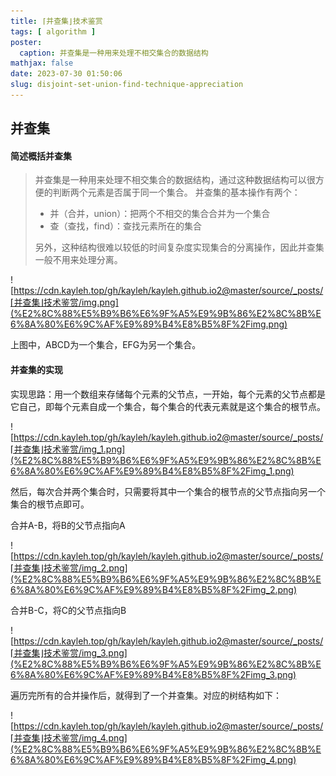 ```yaml
---
title: ⌈并查集⌋技术鉴赏
tags: [ algorithm ]
poster:
  caption: 并查集是一种用来处理不相交集合的数据结构
mathjax: false
date: 2023-07-30 01:50:06
slug: disjoint-set-union-find-technique-appreciation
---
```


## 并查集

#### 简述概括并查集

> 并查集是一种用来处理不相交集合的数据结构，通过这种数据结构可以很方便的判断两个元素是否属于同一个集合。
> 并查集的基本操作有两个：
> - 并（合并，union）：把两个不相交的集合合并为一个集合
> - 查（查找，find）：查找元素所在的集合
>
> 另外，这种结构很难以较低的时间复杂度实现集合的分离操作，因此并查集一般不用来处理分离。

![https://cdn.kayleh.top/gh/kayleh/kayleh.github.io2@master/source/_posts/⌈并查集⌋技术鉴赏/img.png](%E2%8C%88%E5%B9%B6%E6%9F%A5%E9%9B%86%E2%8C%8B%E6%8A%80%E6%9C%AF%E9%89%B4%E8%B5%8F%2Fimg.png)

上图中，ABCD为一个集合，EFG为另一个集合。

#### 并查集的实现

实现思路：用一个数组来存储每个元素的父节点，一开始，每个元素的父节点都是它自己，即每个元素自成一个集合，每个集合的代表元素就是这个集合的根节点。

![https://cdn.kayleh.top/gh/kayleh/kayleh.github.io2@master/source/_posts/⌈并查集⌋技术鉴赏/img_1.png](%E2%8C%88%E5%B9%B6%E6%9F%A5%E9%9B%86%E2%8C%8B%E6%8A%80%E6%9C%AF%E9%89%B4%E8%B5%8F%2Fimg_1.png)

然后，每次合并两个集合时，只需要将其中一个集合的根节点的父节点指向另一个集合的根节点即可。

合并A-B，将B的父节点指向A

![https://cdn.kayleh.top/gh/kayleh/kayleh.github.io2@master/source/_posts/⌈并查集⌋技术鉴赏/img_2.png](%E2%8C%88%E5%B9%B6%E6%9F%A5%E9%9B%86%E2%8C%8B%E6%8A%80%E6%9C%AF%E9%89%B4%E8%B5%8F%2Fimg_2.png)

合并B-C，将C的父节点指向B

![https://cdn.kayleh.top/gh/kayleh/kayleh.github.io2@master/source/_posts/⌈并查集⌋技术鉴赏/img_3.png](%E2%8C%88%E5%B9%B6%E6%9F%A5%E9%9B%86%E2%8C%8B%E6%8A%80%E6%9C%AF%E9%89%B4%E8%B5%8F%2Fimg_3.png)

遍历完所有的合并操作后，就得到了一个并查集。对应的树结构如下：

![https://cdn.kayleh.top/gh/kayleh/kayleh.github.io2@master/source/_posts/⌈并查集⌋技术鉴赏/img_4.png](%E2%8C%88%E5%B9%B6%E6%9F%A5%E9%9B%86%E2%8C%8B%E6%8A%80%E6%9C%AF%E9%89%B4%E8%B5%8F%2Fimg_4.png)